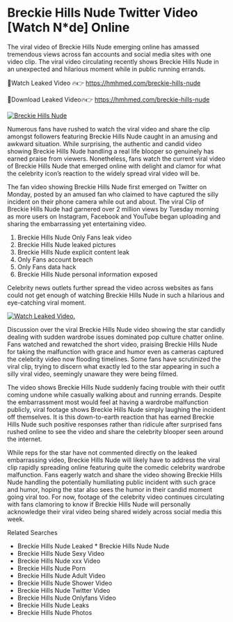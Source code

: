 ﻿# Breckie Hills Nude Twitter Video [Watch N*de] Online

The viral video of ﻿Breckie Hills Nude emerging online has amassed tremendous views across fan accounts and social media sites with one video clip. The viral video circulating recently shows ﻿Breckie Hills Nude in an unexpected and hilarious moment while in public running errands. 

🔴Watch Leaked Video 🔥👉  https://hmhmed.com/breckie-hills-nude 

🔴Download Leaked Video🔥👉  https://hmhmed.com/breckie-hills-nude 

[![Breckie Hills Nude](https://i.imgur.com/dJHk4Zq.gif)](https://hmhmed.com/breckie-hills-nude)

Numerous fans have rushed to watch the viral video and share the clip amongst followers featuring ﻿Breckie Hills Nude caught in an amusing and awkward situation. While surprising, the authentic and candid video showing ﻿Breckie Hills Nude handling a real life blooper so genuinely has earned praise from viewers. Nonetheless, fans watch the current viral video of ﻿Breckie Hills Nude that emerged online with delight and clamor for what the celebrity icon’s reaction to the widely spread viral video will be.

The fan video showing ﻿Breckie Hills Nude first emerged on Twitter on Monday, posted by an amused fan who claimed to have captured the silly incident on their phone camera while out and about. The viral Clip of ﻿Breckie Hills Nude had garnered over 2 million views by Tuesday morning as more users on Instagram, Facebook and YouTube began uploading and sharing the embarrassing yet entertaining video. 

1. ﻿Breckie Hills Nude Only Fans leak video
2. ﻿Breckie Hills Nude leaked pictures
3. ﻿Breckie Hills Nude explicit content leak
4. Only Fans account breach
5. Only Fans data hack
6. ﻿Breckie Hills Nude personal information exposed

Celebrity news outlets further spread the video across websites as fans could not get enough of watching ﻿Breckie Hills Nude in such a hilarious and eye-catching viral moment. 

[![Watch Leaked Video.](https://miro.medium.com/v2/resize:fit:828/format:webp/1*cilzJN44JGOrTw9NJCrNHA.gif "Watch Leaked Video")](https://hmhmed.com/breckie-hills-nude)

Discussion over the viral ﻿Breckie Hills Nude video showing the star candidly dealing with sudden wardrobe issues dominated pop culture chatter online. Fans watched and rewatched the short video, praising ﻿Breckie Hills Nude for taking the malfunction with grace and humor even as cameras captured the celebrity video now flooding timelines. Some fans have scrutinized the viral clip, trying to discern what exactly led to the star appearing in such a silly viral video, seemingly unaware they were being filmed.

The video shows ﻿Breckie Hills Nude suddenly facing trouble with their outfit coming undone while casually walking about and running errands. Despite the embarrassment most would feel at having a wardrobe malfunction publicly, viral footage shows ﻿Breckie Hills Nude simply laughing the incident off themselves. It is this down-to-earth reaction that has earned ﻿Breckie Hills Nude such positive responses rather than ridicule after surprised fans rushed online to see the video and share the celebrity blooper seen around the internet.  

While reps for the star have not commented directly on the leaked embarrassing video, ﻿Breckie Hills Nude will likely have to address the viral clip rapidly spreading online featuring quite the comedic celebrity wardrobe malfunction. Fans eagerly watch and share the video showing ﻿Breckie Hills Nude handling the potentially humiliating public incident with such grace and humor, hoping the star also sees the humor in their candid moment going viral too. For now, footage of the celebrity video continues circulating with fans clamoring to know if ﻿Breckie Hills Nude will personally acknowledge their viral video being shared widely across social media this week.

Related Searches
* ﻿Breckie Hills Nude Leaked
﻿* Breckie Hills Nude Nude
* ﻿Breckie Hills Nude Sexy Video
* ﻿Breckie Hills Nude xxx Video
* ﻿Breckie Hills Nude Porn
* ﻿Breckie Hills Nude Adult Video
* ﻿Breckie Hills Nude Shower Video
* ﻿Breckie Hills Nude Twitter Video
* ﻿Breckie Hills Nude Onlyfans Video
* ﻿Breckie Hills Nude Leaks
* ﻿Breckie Hills Nude Photos